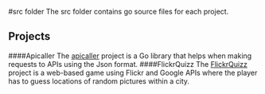 #src folder
The src folder contains go source files for each project.

## Projects
####Apicaller
The [apicaller](https://github.com/TTalex/FlickrQuizz/tree/master/src/apicaller) project is a Go library that helps when making requests to APIs using the Json format.
####FlickrQuizz
The [FlickrQuizz](https://github.com/TTalex/FlickrQuizz/tree/master/src/FlickrQuizz) project is a web-based game using Flickr and Google APIs where the player has to guess locations of random pictures within a city.

